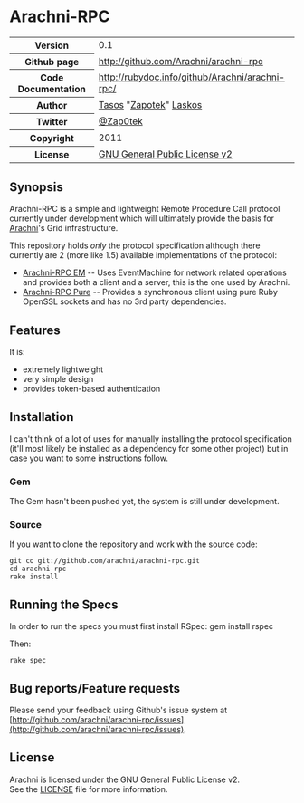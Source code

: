 # Arachni-RPC
<table>
    <tr>
        <th>Version</th>
        <td>0.1</td>
    </tr>
    <tr>
        <th>Github page</th>
        <td><a href="http://github.com/Arachni/arachni-rpc">http://github.com/Arachni/arachni-rpc</a></td>
     <tr/>
    <tr>
        <th>Code Documentation</th>
        <td><a href="http://rubydoc.info/github/Arachni/arachni-rpc/">http://rubydoc.info/github/Arachni/arachni-rpc/</a></td>
    </tr>
    <tr>
       <th>Author</th>
       <td><a href="mailto:tasos.laskos@gmail.com">Tasos</a> "<a href="mailto:zapotek@segfault.gr">Zapotek</a>" <a href="mailto:tasos.laskos@gmail.com">Laskos</a></td>
    </tr>
    <tr>
        <th>Twitter</th>
        <td><a href="http://twitter.com/Zap0tek">@Zap0tek</a></td>
    </tr>
    <tr>
        <th>Copyright</th>
        <td>2011</td>
    </tr>
    <tr>
        <th>License</th>
        <td><a href="file.LICENSE.html">GNU General Public License v2</a></td>
    </tr>
</table>

## Synopsis

Arachni-RPC is a simple and lightweight Remote Procedure Call protocol currently under development
which will ultimately provide the basis for <a href="http://arachni.segfault.gr">Arachni</a>'s Grid infrastructure.

This repository holds *only* the protocol specification although there currently are 2 (more like 1.5) available implementations of the protocol:

 - <a href="http://github.com/Arachni/arachni-rpc-em">Arachni-RPC EM</a> -- Uses EventMachine for network related operations and provides both a client and a server, this is the one used by Arachni.
 - <a href="http://github.com/Arachni/arachni-rpc-pure">Arachni-RPC Pure</a> -- Provides a synchronous client using pure Ruby OpenSSL sockets and has no 3rd party dependencies.

## Features

It is:

 - extremely lightweight
 - very simple design
 - provides token-based authentication

## Installation

I can't think of a lot of uses for manually installing the protocol specification
(it'll most likely be installed as a dependency for some other project) but in case you want to some instructions follow.

### Gem

The Gem hasn't been pushed yet, the system is still under development.

### Source

If you want to clone the repository and work with the source code:

    git co git://github.com/arachni/arachni-rpc.git
    cd arachni-rpc
    rake install


## Running the Specs

In order to run the specs you must first install RSpec:
    gem install rspec

Then:

    rake spec

## Bug reports/Feature requests
Please send your feedback using Github's issue system at
[http://github.com/arachni/arachni-rpc/issues](http://github.com/arachni/arachni-rpc/issues).


## License
Arachni is licensed under the GNU General Public License v2.<br/>
See the [LICENSE](file.LICENSE.html) file for more information.

